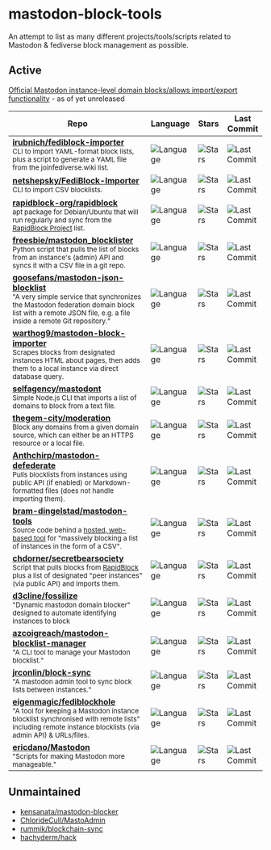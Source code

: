 # mastodon-block-tools
An attempt to list as many different projects/tools/scripts related to Mastodon & fediverse block management as possible. 

## Active

[Official Mastodon instance-level domain blocks/allows import/export functionality](https://github.com/mastodon/mastodon/pull/20597) - as of yet unreleased

| Repo | Language | Stars | Last Commit |
| ---- | -------- | ----- | ----------- |
| **[irubnich/fediblock-importer](https://github.com/irubnich/fediblock-importer)** <br /><sub>CLI to import YAML-format block lists, plus a script to generate a YAML file from the joinfediverse.wiki list.</sub> | ![Language](https://img.shields.io/github/languages/top/irubnich/fediblock-importer?style=for-the-badge) | ![Stars](https://img.shields.io/github/stars/irubnich/fediblock-importer?style=for-the-badge) | ![Last Commit](https://img.shields.io/github/last-commit/irubnich/fediblock-importer?style=for-the-badge) |
| **[netshepsky/FediBlock-Importer](https://github.com/netshepsky/FediBlock-Importer)** <br /><sub>CLI to import CSV blocklists.</sub>| ![Language](https://img.shields.io/github/languages/top/netshepsky/FediBlock-Importer?style=for-the-badge) | ![Stars](https://img.shields.io/github/stars/netshepsky/FediBlock-Importer?style=for-the-badge) | ![Last Commit](https://img.shields.io/github/last-commit/netshepsky/FediBlock-Importer?style=for-the-badge) |
| **[rapidblock-org/rapidblock](https://github.com/rapidblock-org/rapidblock)** <br /><sub>apt package for Debian/Ubuntu that will run regularly and sync from the [RapidBlock Project](https://rapidblock.org/) list.</sub>| ![Language](https://img.shields.io/github/languages/top/rapidblock-org/rapidblock?style=for-the-badge) | ![Stars](https://img.shields.io/github/stars/rapidblock-org/rapidblock?style=for-the-badge) | ![Last Commit](https://img.shields.io/github/last-commit/rapidblock-org/rapidblock?style=for-the-badge) |
| **[freesbie/mastodon_blocklister](https://github.com/freesbie/mastodon_blocklister)** <br /><sub>Python script that pulls the list of blocks from an instance's (admin) API and syncs it with a CSV file in a git repo.</sub> | ![Language](https://img.shields.io/github/languages/top/freesbie/mastodon_blocklister?style=for-the-badge) | ![Stars](https://img.shields.io/github/stars/freesbie/mastodon_blocklister?style=for-the-badge) | ![Last Commit](https://img.shields.io/github/last-commit/freesbie/mastodon_blocklister?style=for-the-badge) |
| **[goosefans/mastodon-json-blocklist](https://github.com/goosefans/mastodon-json-blocklist)** <br /><sub>"A very simple service that synchronizes the Mastodon federation domain block list with a remote JSON file, e.g. a file inside a remote Git repository."</sub> | ![Language](https://img.shields.io/github/languages/top/goosefans/mastodon-json-blocklist?style=for-the-badge) | ![Stars](https://img.shields.io/github/stars/goosefans/mastodon-json-blocklist?style=for-the-badge) | ![Last Commit](https://img.shields.io/github/last-commit/goosefans/mastodon-json-blocklist?style=for-the-badge) |
| **[warthog9/mastodon-block-importer](https://github.com/warthog9/mastodon-block-importer)** <br /><sub>Scrapes blocks from designated instances HTML about pages, then adds them to a local instance via direct database query.</sub> | ![Language](https://img.shields.io/github/languages/top/warthog9/mastodon-block-importer?style=for-the-badge) | ![Stars](https://img.shields.io/github/stars/warthog9/mastodon-block-importer?style=for-the-badge) | ![Last Commit](https://img.shields.io/github/last-commit/warthog9/mastodon-block-importer?style=for-the-badge) |
| **[selfagency/mastodont](https://github.com/selfagency/mastodont)** <br /><sub>Simple Node.js CLI that imports a list of domains to block from a text file.</sub> | ![Language](https://img.shields.io/github/languages/top/selfagency/mastodont?style=for-the-badge) | ![Stars](https://img.shields.io/github/stars/selfagency/mastodont?style=for-the-badge) | ![Last Commit](https://img.shields.io/github/last-commit/selfagency/mastodont?style=for-the-badge) |
| **[thegem-city/moderation](https://github.com/thegem-city/moderation)** <br /><sub>Block any domains from a given domain source, which can either be an HTTPS resource or a local file.</sub> | ![Language](https://img.shields.io/github/languages/top/thegem-city/moderation?style=for-the-badge) | ![Stars](https://img.shields.io/github/stars/thegem-city/moderation?style=for-the-badge) | ![Last Commit](https://img.shields.io/github/last-commit/thegem-city/moderation?style=for-the-badge) |
| **[Anthchirp/mastodon-defederate](https://github.com/Anthchirp/mastodon-defederate)** <br /><sub>Pulls blocklists from instances using public API (if enabled) or Markdown-formatted files (does not handle importing them).</sub> | ![Language](https://img.shields.io/github/languages/top/Anthchirp/mastodon-defederate?style=for-the-badge) | ![Stars](https://img.shields.io/github/stars/Anthchirp/mastodon-defederate?style=for-the-badge) | ![Last Commit](https://img.shields.io/github/last-commit/Anthchirp/mastodon-defederate?style=for-the-badge) |
| **[bram-dingelstad/mastodon-tools](https://github.com/bram-dingelstad/mastodon-tools)** <br /><sub>Source code behind a [hosted, web-based tool](https://mastodon-tools-bram-dingelstad.vercel.app/) for "massively blocking a list of instances in the form of a CSV". </sub> | ![Language](https://img.shields.io/github/languages/top/bram-dingelstad/mastodon-tools?style=for-the-badge) | ![Stars](https://img.shields.io/github/stars/bram-dingelstad/mastodon-tools?style=for-the-badge) | ![Last Commit](https://img.shields.io/github/last-commit/bram-dingelstad/mastodon-tools?style=for-the-badge) |
| **[chdorner/secretbearsociety](https://github.com/chdorner/secretbearsociety)** <br /><sub>Script that pulls blocks from [RapidBlock](https://rapidblock.org/) plus a list of designated "peer instances" (via public API) and imports them.</sub> | ![Language](https://img.shields.io/github/languages/top/chdorner/secretbearsociety?style=for-the-badge) | ![Stars](https://img.shields.io/github/stars/chdorner/secretbearsociety?style=for-the-badge) | ![Last Commit](https://img.shields.io/github/last-commit/chdorner/secretbearsociety?style=for-the-badge) |
| **[d3cline/fossilize](https://github.com/d3cline/fossilize)** <br /><sub>"Dynamic mastodon domain blocker" designed to automate identifying instances to block</sub> | ![Language](https://img.shields.io/github/languages/top/d3cline/fossilize?style=for-the-badge) | ![Stars](https://img.shields.io/github/stars/d3cline/fossilize?style=for-the-badge) | ![Last Commit](https://img.shields.io/github/last-commit/d3cline/fossilize?style=for-the-badge) |
| **[azcoigreach/mastodon-blocklist-manager](https://github.com/azcoigreach/mastodon-blocklist-manager)** <br /><sub>"A CLI tool to manage your Mastodon blocklist."</sub> | ![Language](https://img.shields.io/github/languages/top/azcoigreach/mastodon-blocklist-manager?style=for-the-badge) | ![Stars](https://img.shields.io/github/stars/azcoigreach/mastodon-blocklist-manager?style=for-the-badge) | ![Last Commit](https://img.shields.io/github/last-commit/azcoigreach/mastodon-blocklist-manager?style=for-the-badge) |
| **[jrconlin/block-sync](https://github.com/jrconlin/block-sync)** <br /><sub>"A mastodon admin tool to sync block lists between instances."</sub> | ![Language](https://img.shields.io/github/languages/top/jrconlin/block-sync?style=for-the-badge) | ![Stars](https://img.shields.io/github/stars/jrconlin/block-sync?style=for-the-badge) | ![Last Commit](https://img.shields.io/github/last-commit/jrconlin/block-sync?style=for-the-badge) |
| **[eigenmagic/fediblockhole](https://github.com/eigenmagic/fediblockhole)** <br /><sub>"A tool for keeping a Mastodon instance blocklist synchronised with remote lists" including remote instance blocklists (via admin API) & URLs/files.</sub> | ![Language](https://img.shields.io/github/languages/top/eigenmagic/fediblockhole?style=for-the-badge) | ![Stars](https://img.shields.io/github/stars/eigenmagic/fediblockhole?style=for-the-badge) | ![Last Commit](https://img.shields.io/github/last-commit/eigenmagic/fediblockhole?style=for-the-badge) |
| **[ericdano/Mastodon](https://github.com/ericdano/Mastodon)** <br /><sub>"Scripts for making Mastodon more manageable."</sub> | ![Language](https://img.shields.io/github/languages/top/ericdano/Mastodon?style=for-the-badge) | ![Stars](https://img.shields.io/github/stars/ericdano/Mastodon?style=for-the-badge) | ![Last Commit](https://img.shields.io/github/last-commit/ericdano/Mastodon?style=for-the-badge) |


## Unmaintained

* [kensanata/mastodon-blocker](https://github.com/kensanata/mastodon-blocker)
* [ChlorideCull/MastoAdmin](https://github.com/ChlorideCull/MastoAdmin)
* [rummik/blockchain-sync](https://github.com/rummik/blockchain-sync)
* [hachyderm/hack](https://github.com/hachyderm/hack)
